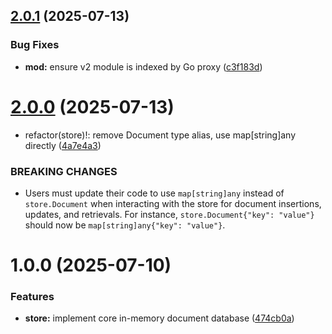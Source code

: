 ## [2.0.1](https://github.com/asaidimu/go-store/compare/v2.0.0...v2.0.1) (2025-07-13)


### Bug Fixes

* **mod:** ensure v2 module is indexed by Go proxy ([c3f183d](https://github.com/asaidimu/go-store/commit/c3f183d1d467ace98da2c3089c17000aba0719da))

# [2.0.0](https://github.com/asaidimu/go-store/compare/v1.0.0...v2.0.0) (2025-07-13)


* refactor(store)!: remove Document type alias, use map[string]any directly ([4a7e4a3](https://github.com/asaidimu/go-store/commit/4a7e4a304067cdeba8c78602e4c60d246bb94ade))


### BREAKING CHANGES

* Users must update their code to use `map[string]any` instead of `store.Document` when interacting with the store for document insertions, updates, and retrievals. For instance, `store.Document{"key": "value"}` should now be `map[string]any{"key": "value"}`.

# 1.0.0 (2025-07-10)


### Features

* **store:** implement core in-memory document database ([474cb0a](https://github.com/asaidimu/go-store/v3/commit/474cb0a5b78b7a57277d5f7856cb101663421d64))
